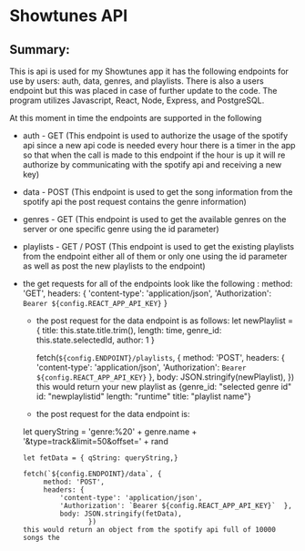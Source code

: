 # Showtunes API
 ## Summary:
 This is api is used for my Showtunes app it has the following endpoints for use by users: auth, data, genres, and playlists. There is also a users endpoint but this was placed in case of further update to the code. 
 The program utilizes Javascript, React, Node, Express, and PostgreSQL.

 At this moment in time the endpoints are supported in the following
  - auth - GET (This endpoint is used to authorize the usage of the spotify api since a new api code is needed every hour there is a timer in the app so that when the call is made to this endpoint if the hour is up it will re authorize by communicating with the spotify api and receiving a new key)
  - data - POST (This endpoint is used to get the song information from the spotify api the post request contains the genre information)
  - genres - GET (This endpoint is used to get the available genres on the server or one specific genre using the id parameter)
  - playlists - GET / POST (This endpoint is used to get the existing playlists from the endpoint either all of them or only one using the id parameter as well as post the new playlists to the endpoint)

  - the get requests for all of the endpoints look like the following : 
    method: 'GET',
      headers: {
        'content-type': 'application/json',
        'Authorization': `Bearer ${config.REACT_APP_API_KEY}`
      }
    - the post request for the data endpoint is as follows:
     let newPlaylist = {
            title: this.state.title.trim(),
            length: time,
            genre_id: this.state.selectedId,
            author: 1
        }

        fetch(`${config.ENDPOINT}/playlists`, {
            method: 'POST',
            headers: {
                'content-type': 'application/json',
                'Authorization': `Bearer ${config.REACT_APP_API_KEY}`
            },
            body: JSON.stringify(newPlaylist),
        })
        this would return your new playlist as
        {genre_id: "selected genre id"
        id: "newplaylistid"
        length: "runtime"
        title: "playlist name"}
    - the post request for the data endpoint is:

     let queryString = 'genre:%20' + genre.name + '&type=track&limit=50&offset=' + rand

        let fetData = { qString: queryString,}
                       
        fetch(`${config.ENDPOINT}/data`, {
             method: 'POST',
             headers: {
                 'content-type': 'application/json',
                 'Authorization': `Bearer ${config.REACT_APP_API_KEY}`  },
                 body: JSON.stringify(fetData),
                        })
        this would return an object from the spotify api full of 10000 songs the 
